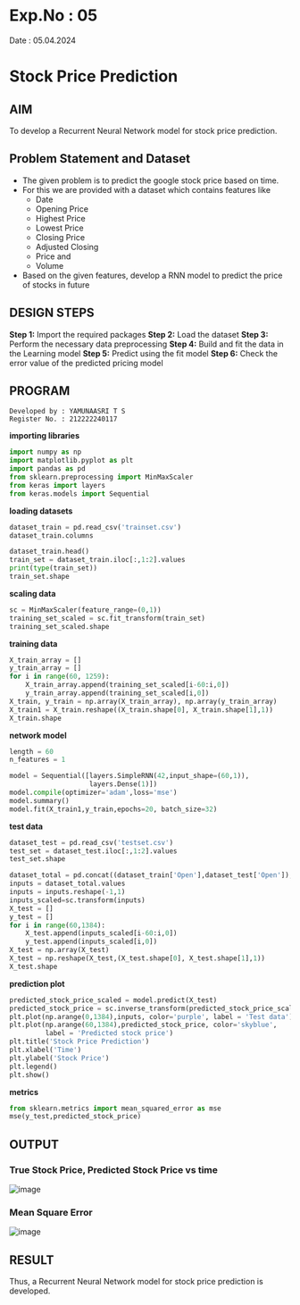 # Exp.No : 05 
Date : 05.04.2024 
# Stock Price Prediction
## AIM
To develop a Recurrent Neural Network model for stock price prediction.

## Problem Statement and Dataset
- The given problem is to predict the google stock price based on time.
- For this we are provided with a dataset which contains features like
    - Date
    - Opening Price
    - Highest Price
    - Lowest Price
    - Closing Price
    - Adjusted Closing
    - Price and
    - Volume
- Based on the given features, develop a RNN model to predict the price of stocks in future

## DESIGN STEPS

**Step 1:** Import the required packages
**Step 2:** Load the dataset
**Step 3:** Perform the necessary data preprocessing 
**Step 4:** Build and fit the data in the Learning model
**Step 5:** Predict using the fit model
**Step 6:** Check the error value of the predicted pricing model 


## PROGRAM
```
Developed by : YAMUNAASRI T S
Register No. : 212222240117
```
**importing libraries**
```python
import numpy as np
import matplotlib.pyplot as plt
import pandas as pd
from sklearn.preprocessing import MinMaxScaler
from keras import layers
from keras.models import Sequential
```

**loading datasets**
```python
dataset_train = pd.read_csv('trainset.csv')
dataset_train.columns
```
```python
dataset_train.head()
train_set = dataset_train.iloc[:,1:2].values
print(type(train_set))
train_set.shape
```

**scaling data**
```python
sc = MinMaxScaler(feature_range=(0,1))
training_set_scaled = sc.fit_transform(train_set)
training_set_scaled.shape
```

**training data**
```python
X_train_array = []
y_train_array = []
for i in range(60, 1259):
    X_train_array.append(training_set_scaled[i-60:i,0])
    y_train_array.append(training_set_scaled[i,0])
X_train, y_train = np.array(X_train_array), np.array(y_train_array)
X_train1 = X_train.reshape((X_train.shape[0], X_train.shape[1],1))
X_train.shape
```

**network model**
```python
length = 60
n_features = 1

model = Sequential([layers.SimpleRNN(42,input_shape=(60,1)),
                    layers.Dense(1)])
model.compile(optimizer='adam',loss='mse')
model.summary()
model.fit(X_train1,y_train,epochs=20, batch_size=32)
```

**test data**
```python
dataset_test = pd.read_csv('testset.csv')
test_set = dataset_test.iloc[:,1:2].values
test_set.shape
```

```python
dataset_total = pd.concat((dataset_train['Open'],dataset_test['Open']),axis=0)
inputs = dataset_total.values
inputs = inputs.reshape(-1,1)
inputs_scaled=sc.transform(inputs)
X_test = []
y_test = []
for i in range(60,1384):
    X_test.append(inputs_scaled[i-60:i,0])
    y_test.append(inputs_scaled[i,0])
X_test = np.array(X_test)
X_test = np.reshape(X_test,(X_test.shape[0], X_test.shape[1],1))
X_test.shape
```

**prediction plot**
```python
predicted_stock_price_scaled = model.predict(X_test)
predicted_stock_price = sc.inverse_transform(predicted_stock_price_scaled)
plt.plot(np.arange(0,1384),inputs, color='purple', label = 'Test data')
plt.plot(np.arange(60,1384),predicted_stock_price, color='skyblue',
         label = 'Predicted stock price')
plt.title('Stock Price Prediction')
plt.xlabel('Time')
plt.ylabel('Stock Price')
plt.legend()
plt.show()
```

**metrics**
```python
from sklearn.metrics import mean_squared_error as mse
mse(y_test,predicted_stock_price)
```
## OUTPUT

### True Stock Price, Predicted Stock Price vs time
![image](https://github.com/Yamunaasri/rnn-stock-price-prediction/assets/115707860/60cd3425-2c0b-46a7-bdc6-2376f2129ed8)

### Mean Square Error
![image](https://github.com/Yamunaasri/rnn-stock-price-prediction/assets/115707860/8dba3bef-d182-4fe3-8dfb-b8be8239a324)

## RESULT
Thus, a Recurrent Neural Network model for stock price prediction is developed.
